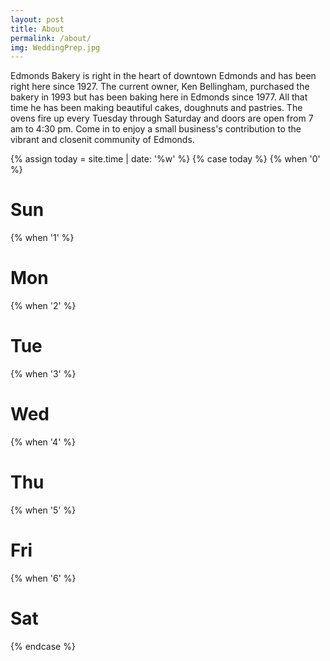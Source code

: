 ```yaml
---
layout: post
title: About
permalink: /about/
img: WeddingPrep.jpg
---
```


Edmonds Bakery is right in the heart of downtown Edmonds and has been right here since 1927. The current owner, Ken Bellingham, purchased the bakery in 1993 but has been baking here in Edmonds since 1977. All that time he has been making beautiful cakes, doughnuts and pastries. The ovens fire up every Tuesday through Saturday and  doors are open from 7 am to 4:30 pm. Come in to enjoy a small business's contribution to the vibrant and closenit community of Edmonds.


{% assign today = site.time | date: '%w' %}
{% case today %}
    {% when '0' %}
        <h1>Sun</h1>
    {% when '1' %}
        <h1>Mon</h1>
    {% when '2' %}
        <h1>Tue</h1>
    {% when '3' %}
        <h1>Wed</h1>
    {% when '4' %}
        <h1>Thu</h1>
    {% when '5' %}
        <h1>Fri</h1>
    {% when '6' %}
        <h1>Sat</h1>
{% endcase %}

<!-- <iframe class="video" src="https://www.youtube.com/embed/SQ8U7M-YZbM" frameborder="0" allowfullscreen></iframe> -->